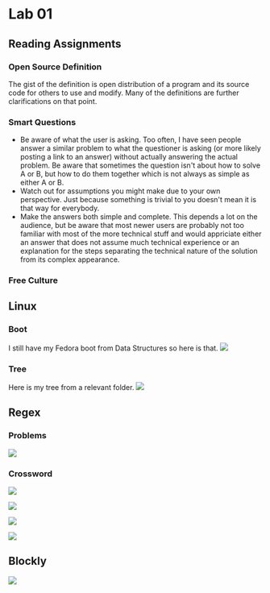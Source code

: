 # Lab 01

## Reading Assignments
### Open Source Definition
The gist of the definition is open distribution of a program and its source code for others to use and modify. Many of the definitions are further clarifications on that point.

### Smart Questions
- Be aware of what the user is asking. Too often, I have seen people answer a similar problem to what the questioner is asking (or more likely posting a link to an answer) without actually answering the actual problem. Be aware that sometimes the question isn't about how to solve A or B, but how to do them together which is not always as simple as either A or B.
- Watch out for assumptions you might make due to your own perspective. Just because something is trivial to you doesn't mean it is that way for everybody.
- Make the answers both simple and complete. This depends a lot on the audience, but be aware that most newer users are probably not too familiar with most of the more technical stuff and would appriciate either an answer that does not assume much technical experience or an explanation for the steps separating the technical nature of the solution from its complex appearance.

### Free Culture



## Linux
### Boot
I still have my Fedora boot from Data Structures so here is that.
![](fedora_screenshot.png)

### Tree
Here is my tree from a relevant folder.
![](tree_screenshot.png)

## Regex

### Problems

![](regex_problems.png)

### Crossword

![](regex_cross_1.png)

![](regex_cross_2.png)

![](regex_cross_3.png)

![](regex_cross_4.png)

## Blockly

![](blockly.png)
